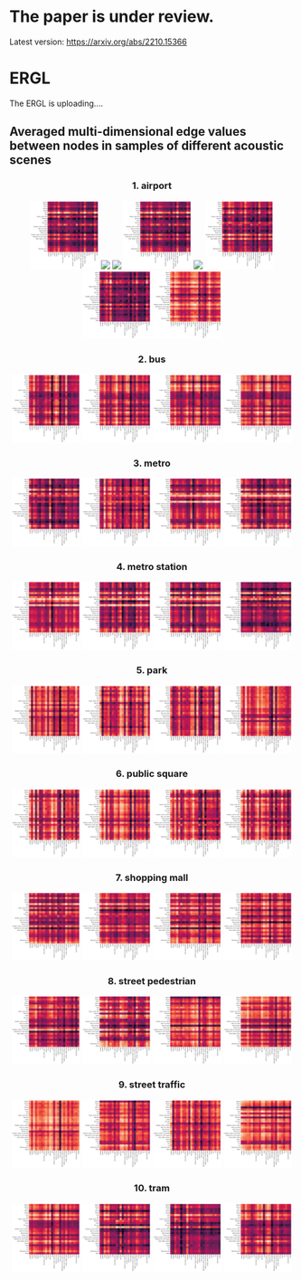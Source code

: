 # The paper is under review.

Latest version: https://arxiv.org/abs/2210.15366

# ERGL

The ERGL is uploading....


## Averaged multi-dimensional edge values between nodes in samples of different acoustic scenes

<h3 align="center"> 1. airport <p></p></h3>
<div align="center">
<img src="https://github.com/Yuanbo2020/ERGL/blob/main/Visual_supplements/airport_1472.png" width=24%/>  
 <img src="https://github.com/Yuanbo2020/ERGL/main/Visual_supplements/airport_1472.png" width=24%/>  
  <img src="https://github.com/Yuanbo2020/ERGL/Visual_supplements/airport_1472.png" width=24%/>  
 <img src="https://github.com/Yuanbo2020/ERGL/blob/main/docs/airport_1472.png" width=24%/>  
 <img src="https://github.com/Yuanbo2020/ERGL/main/docs/airport_1472.png" width=24%/>  
<img src="../Visual_supplements/airport_1904.png" width=24%/> 
<img src="../Visual_supplements/airport_371.png" width=24%/>
<img src="../Visual_supplements/airport_691.png" width=24%/>
</div>  

<h3 align="center"> 2. bus <p></p></h3>
<div align="center">
<img src="../Visual_supplements/bus_2475.png" width=24%/>
<img src="../Visual_supplements/bus_2477.png" width=24%/> 
<img src="../Visual_supplements/bus_2491.png" width=24%/>
<img src="../Visual_supplements/bus_2513.png" width=24%/>
</div>  


<h3 align="center"> 3. metro <p></p></h3>
<div align="center">
<img src="../Visual_supplements/metro_1335.png" width=24%/>
<img src="../Visual_supplements/metro_1706.png" width=24%/> 
<img src="../Visual_supplements/metro_1709.png" width=24%/>
<img src="../Visual_supplements/metro_1731.png" width=24%/>
</div>  


<h3 align="center"> 4. metro station <p></p></h3>
<div align="center">
<img src="../Visual_supplements/metro_station_1285.png" width=24%/>
<img src="../Visual_supplements/metro_station_1331.png" width=24%/> 
<img src="../Visual_supplements/metro_station_1719.png" width=24%/>
<img src="../Visual_supplements/metro_station_1728.png" width=24%/>
</div>  


<h3 align="center"> 5. park <p></p></h3>
<div align="center">
<img src="../Visual_supplements/park_196.png" width=24%/>
<img src="../Visual_supplements/park_2.png" width=24%/> 
<img src="../Visual_supplements/park_20.png" width=24%/>
<img src="../Visual_supplements/park_2455.png" width=24%/>
</div>  

<h3 align="center"> 6. public square <p></p></h3>
<div align="center">
<img src="../Visual_supplements/public_square_1351.png" width=24%/>
<img src="../Visual_supplements/public_square_1362.png" width=24%/> 
<img src="../Visual_supplements/public_square_1396.png" width=24%/>
<img src="../Visual_supplements/public_square_1478.png" width=24%/>
</div>  

<h3 align="center"> 7. shopping mall <p></p></h3>
<div align="center">
<img src="../Visual_supplements/shopping_mall_1375.png" width=24%/>
<img src="../Visual_supplements/shopping_mall_1632.png" width=24%/> 
<img src="../Visual_supplements/shopping_mall_1833.png" width=24%/>
<img src="../Visual_supplements/shopping_mall_480.png" width=24%/>
</div>  

<h3 align="center"> 8. street pedestrian <p></p></h3>
<div align="center">
<img src="../Visual_supplements/street_pedestrian_1387.png" width=24%/>
<img src="../Visual_supplements/street_pedestrian_1422.png" width=24%/> 
<img src="../Visual_supplements/street_pedestrian_1433.png" width=24%/>
<img src="../Visual_supplements/street_pedestrian_646.png" width=24%/>
</div>  


<h3 align="center"> 9. street traffic <p></p></h3>
<div align="center">
<img src="../Visual_supplements/street_traffic_1836.png" width=24%/>
<img src="../Visual_supplements/street_traffic_2246.png" width=24%/> 
<img src="../Visual_supplements/street_traffic_2302.png" width=24%/>
<img src="../Visual_supplements/street_traffic_2502.png" width=24%/>
</div>  

<h3 align="center"> 10. tram <p></p></h3>
<div align="center">
<img src="../Visual_supplements/tram_1810.png" width=24%/>
<img src="../Visual_supplements/tram_2349.png" width=24%/> 
<img src="../Visual_supplements/tram_2436.png" width=24%/>
<img src="../Visual_supplements/tram_2366.png" width=24%/>
</div>  

 

